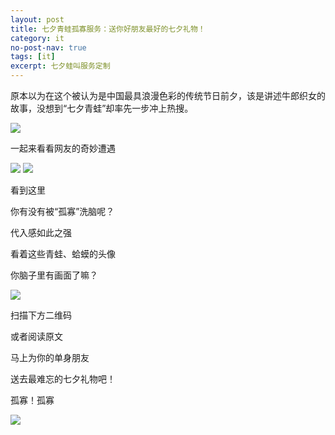 ```yaml
---
layout: post
title: 七夕青蛙孤寡服务：送你好朋友最好的七夕礼物！
category: it
no-post-nav: true
tags: [it]
excerpt: 七夕蛙叫服务定制
---
```



原本以为在这个被认为是中国最具浪漫色彩的传统节日前夕，该是讲述牛郎织女的故事，没想到“七夕青蛙”却率先一步冲上热搜。

![](http://favorites.ren/assets/images/2020/it/qixi/qixi01.jpg)



一起来看看网友的奇妙遭遇



![](http://favorites.ren/assets/images/2020/it/qixi/qixi02.jpg)
![](http://favorites.ren/assets/images/2020/it/qixi/qixi03.jpg)



看到这里

你有没有被“孤寡”洗脑呢？


代入感如此之强

看着这些青蛙、蛤蟆的头像

你脑子里有画面了嘛？

![](http://favorites.ren/assets/images/2020/it/qixi/qixi04.jpg)


扫描下方二维码

或者阅读原文

马上为你的单身朋友

送去最难忘的七夕礼物吧！

孤寡！孤寡

![](http://favorites.ren/assets/images/2020/it/qixi/qixi05.jpg)

